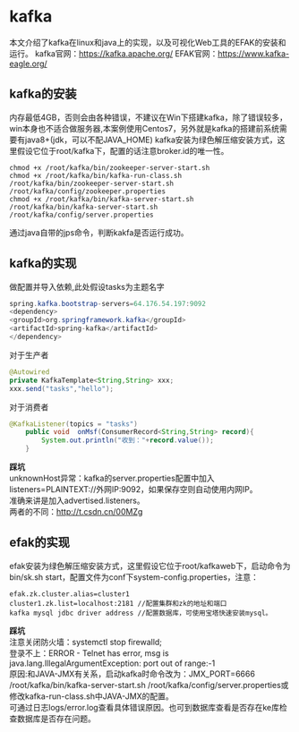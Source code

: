 # kafka
本文介绍了kafka在linux和java上的实现，以及可视化Web工具的EFAK的安装和运行。
kafka官网：https://kafka.apache.org/
EFAK官网：https://www.kafka-eagle.org/

## kafka的安装
内存最低4GB，否则会由各种错误，不建议在Win下搭建kafka，除了错误较多，win本身也不适合做服务器,本案例使用Centos7，另外就是kafka的搭建前系统需要有java8+(jdk，可以不配JAVA_HOME)
kafka安装为绿色解压缩安装方式，这里假设它位于root/kafka下，配置的话注意broker.id的唯一性。
````
chmod +x /root/kafka/bin/zookeeper-server-start.sh
chmod +x /root/kafka/bin/kafka-run-class.sh
/root/kafka/bin/zookeeper-server-start.sh /root/kafka/config/zookeeper.properties
chmod +x /root/kafka/bin/kafka-server-start.sh
/root/kafka/bin/kafka-server-start.sh /root/kafka/config/server.properties
````
通过java自带的jps命令，判断kakfa是否运行成功。

## kafka的实现
做配置并导入依赖,此处假设tasks为主题名字
````java
spring.kafka.bootstrap-servers=64.176.54.197:9092
<dependency>
<groupId>org.springframework.kafka</groupId>
<artifactId>spring-kafka</artifactId>
</dependency>
````

对于生产者
````java
@Autowired
private KafkaTemplate<String,String> xxx;
xxx.send("tasks","hello");
````

对于消费者
````java
@KafkaListener(topics = "tasks")
    public void  onMsf(ConsumerRecord<String,String> record){
        System.out.println("收到："+record.value());
    }
````
**踩坑**  
unknownHost异常：kafka的server.properties配置中加入listeners=PLAINTEXT://外网IP:9092，如果保存空则自动使用内网IP。  
准确来讲是加入advertised.listeners。  
两者的不同：http://t.csdn.cn/00MZg  

## efak的实现
efak安装为绿色解压缩安装方式，这里假设它位于root/kafkaweb下，启动命令为bin/sk.sh start，配置文件为conf下system-config.properties，注意：
````
efak.zk.cluster.alias=cluster1
cluster1.zk.list=localhost:2181 //配置集群和zk的地址和端口
kafka mysql jdbc driver address //配置数据库，可使用宝塔快速安装mysql。
````
**踩坑**  
注意关闭防火墙：systemctl stop firewalld;  
登录不上：ERROR - Telnet has error, msg is java.lang.IllegalArgumentException: port out of range:-1  
原因:和JAVA-JMX有关系，启动kafka时命令改为：JMX_PORT=6666 /root/kafka/bin/kafka-server-start.sh /root/kafka/config/server.properties或修改kafka-run-class.sh中JAVA-JMX的配置。  
可通过日志logs/error.log查看具体错误原因。也可到数据库查看是否存在ke库检查数据库是否存在问题。  


